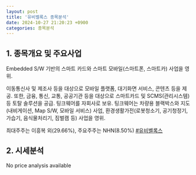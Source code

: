 ```yaml
---
layout: post
title: '유비벨록스 종목분석'
date: 2024-10-27 21:20:23 +0900
categories: 종목분석
---
```


## 1. 종목개요 및 주요사업

Embedded S/W 기반의 스마트 카드와 스마트 모바일(스마트폰, 스마트카) 사업을 영위.

이동통신사 및 제조사 등을 대상으로 모바일 플랫폼, 대기화면 서비스, 콘텐츠 등을 제공. 또한, 금융, 통신, 교통, 공공기관 등을 대상으로 스마트카드 및 SCMS(관리시스템) 등 토탈 솔루션을 공급. 팅크웨어를 자회사로 보유. 팅크웨어는 차량용 블랙박스와 지도(내비게이션, Map S/W, 모바일 서비스) 사업, 환경생활가전(로봇청소기, 공기청정기, 가습기, 음식물처리기, 짐벌캠 등) 사업을 영위.

최대주주는 이흥복 외(29.66%), 주요주주는 NHN(8.50%)
[#유비벨록스](#)

## 2. 시세분석

No price analysis available
